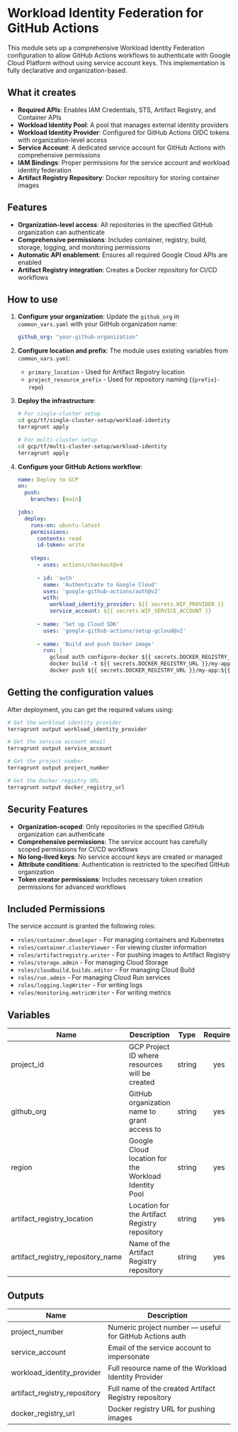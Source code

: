 # Workload Identity Federation for GitHub Actions

This module sets up a comprehensive Workload Identity Federation configuration to allow GitHub Actions workflows to authenticate with Google Cloud Platform without using service account keys. This implementation is fully declarative and organization-based.

## What it creates

- **Required APIs**: Enables IAM Credentials, STS, Artifact Registry, and Container APIs
- **Workload Identity Pool**: A pool that manages external identity providers
- **Workload Identity Provider**: Configured for GitHub Actions OIDC tokens with organization-level access
- **Service Account**: A dedicated service account for GitHub Actions with comprehensive permissions
- **IAM Bindings**: Proper permissions for the service account and workload identity federation
- **Artifact Registry Repository**: Docker repository for storing container images

## Features

- **Organization-level access**: All repositories in the specified GitHub organization can authenticate
- **Comprehensive permissions**: Includes container, registry, build, storage, logging, and monitoring permissions
- **Automatic API enablement**: Ensures all required Google Cloud APIs are enabled
- **Artifact Registry integration**: Creates a Docker repository for CI/CD workflows

## How to use

1. **Configure your organization**: Update the `github_org` in `common_vars.yaml` with your GitHub organization name:
   ```yaml
   github_org: "your-github-organization"
   ```

2. **Configure location and prefix**: The module uses existing variables from `common_vars.yaml`:
   - `primary_location` - Used for Artifact Registry location
   - `project_resource_prefix` - Used for repository naming (`{prefix}-repo`)

3. **Deploy the infrastructure**:
   ```bash
   # For single-cluster setup
   cd gcp/tf/single-cluster-setup/workload-identity
   terragrunt apply
   
   # For multi-cluster setup
   cd gcp/tf/multi-cluster-setup/workload-identity
   terragrunt apply
   ```

4. **Configure your GitHub Actions workflow**:
   ```yaml
   name: Deploy to GCP
   on:
     push:
       branches: [main]
   
   jobs:
     deploy:
       runs-on: ubuntu-latest
       permissions:
         contents: read
         id-token: write
       
       steps:
         - uses: actions/checkout@v4
         
         - id: 'auth'
           name: 'Authenticate to Google Cloud'
           uses: 'google-github-actions/auth@v2'
           with:
             workload_identity_provider: ${{ secrets.WIF_PROVIDER }}
             service_account: ${{ secrets.WIF_SERVICE_ACCOUNT }}
         
         - name: 'Set up Cloud SDK'
           uses: 'google-github-actions/setup-gcloud@v2'
         
         - name: 'Build and push Docker image'
           run: |
             gcloud auth configure-docker ${{ secrets.DOCKER_REGISTRY_URL }}
             docker build -t ${{ secrets.DOCKER_REGISTRY_URL }}/my-app:${{ github.sha }} .
             docker push ${{ secrets.DOCKER_REGISTRY_URL }}/my-app:${{ github.sha }}
   ```

## Getting the configuration values

After deployment, you can get the required values using:

```bash
# Get the workload identity provider
terragrunt output workload_identity_provider

# Get the service account email
terragrunt output service_account

# Get the project number
terragrunt output project_number

# Get the Docker registry URL
terragrunt output docker_registry_url
```

## Security Features

- **Organization-scoped**: Only repositories in the specified GitHub organization can authenticate
- **Comprehensive permissions**: The service account has carefully scoped permissions for CI/CD workflows
- **No long-lived keys**: No service account keys are created or managed
- **Attribute conditions**: Authentication is restricted to the specified GitHub organization
- **Token creator permissions**: Includes necessary token creation permissions for advanced workflows

## Included Permissions

The service account is granted the following roles:
- `roles/container.developer` - For managing containers and Kubernetes
- `roles/container.clusterViewer` - For viewing cluster information
- `roles/artifactregistry.writer` - For pushing images to Artifact Registry
- `roles/storage.admin` - For managing Cloud Storage
- `roles/cloudbuild.builds.editor` - For managing Cloud Build
- `roles/run.admin` - For managing Cloud Run services
- `roles/logging.logWriter` - For writing logs
- `roles/monitoring.metricWriter` - For writing metrics

## Variables

| Name | Description | Type | Required |
|------|-------------|------|:--------:|
| project_id | GCP Project ID where resources will be created | string | yes |
| github_org | GitHub organization name to grant access to | string | yes |
| region | Google Cloud location for the Workload Identity Pool | string | yes |
| artifact_registry_location | Location for the Artifact Registry repository | string | yes |
| artifact_registry_repository_name | Name of the Artifact Registry repository | string | yes |

## Outputs

| Name | Description |
|------|-------------|
| project_number | Numeric project number — useful for GitHub Actions auth |
| service_account | Email of the service account to impersonate |
| workload_identity_provider | Full resource name of the Workload Identity Provider |
| artifact_registry_repository | Full name of the created Artifact Registry repository |
| docker_registry_url | Docker registry URL for pushing images | 